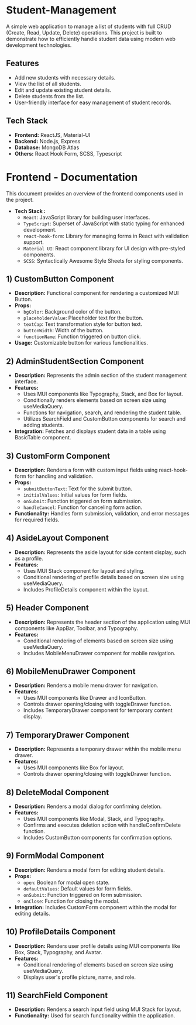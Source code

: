 # Student-Management

A simple web application to manage a list of students with full CRUD (Create, Read, Update, Delete) operations. This project is built to demonstrate how to efficiently handle student data using modern web development technologies.

## Features

- Add new students with necessary details.
- View the list of all students.
- Edit and update existing student details.
- Delete students from the list.
- User-friendly interface for easy management of student records.

## Tech Stack

- **Frontend:** ReactJS, Material-UI
- **Backend:** Node.js, Express
- **Database:** MongoDB Atlas
- **Others:** React Hook Form, SCSS, Typescript

# Frontend - Documentation

This document provides an overview of the frontend components used in the project.

- **Tech Stack :**
  - `React`: JavaScript library for building user interfaces.
  - `TypeScript`: Superset of JavaScript with static typing for enhanced development.
  - `react-hook-form`: Library for managing forms in React with validation support.
  - `Material UI`: React component library for UI design with pre-styled components.
  - `SCSS`: Syntactically Awesome Style Sheets for styling components.

## 1) CustomButton Component

- **Description:** Functional component for rendering a customized MUI Button.
- **Props:**
  - `bgColor`: Background color of the button.
  - `placeholderValue`: Placeholder text for the button.
  - `textCap`: Text transformation style for button text.
  - `buttonWidth`: Width of the button.
  - `functionName`: Function triggered on button click.
- **Usage:** Customizable button for various functionalities.

## 2) AdminStudentSection Component

- **Description:** Represents the admin section of the student management interface.
- **Features:**
  - Uses MUI components like Typography, Stack, and Box for layout.
  - Conditionally renders elements based on screen size using useMediaQuery.
  - Functions for navigation, search, and rendering the student table.
  - Utilizes SearchField and CustomButton components for search and adding students.
- **Integration:** Fetches and displays student data in a table using BasicTable component.

## 3) CustomForm Component

- **Description:** Renders a form with custom input fields using react-hook-form for handling and validation.
- **Props:**
  - `submitButtonText`: Text for the submit button.
  - `initialValues`: Initial values for form fields.
  - `onSubmit`: Function triggered on form submission.
  - `handleCancel`: Function for canceling form action.
- **Functionality:** Handles form submission, validation, and error messages for required fields.

## 4) AsideLayout Component

- **Description:** Represents the aside layout for side content display, such as a profile.
- **Features:**
  - Uses MUI Stack component for layout and styling.
  - Conditional rendering of profile details based on screen size using useMediaQuery.
  - Includes ProfileDetails component within the layout.

## 5) Header Component

- **Description:** Represents the header section of the application using MUI components like AppBar, Toolbar, and Typography.
- **Features:**
  - Conditional rendering of elements based on screen size using useMediaQuery.
  - Includes MobileMenuDrawer component for mobile navigation.

## 6) MobileMenuDrawer Component

- **Description:** Renders a mobile menu drawer for navigation.
- **Features:**
  - Uses MUI components like Drawer and IconButton.
  - Controls drawer opening/closing with toggleDrawer function.
  - Includes TemporaryDrawer component for temporary content display.

## 7) TemporaryDrawer Component

- **Description:** Represents a temporary drawer within the mobile menu drawer.
- **Features:**
  - Uses MUI components like Box for layout.
  - Controls drawer opening/closing with toggleDrawer function.

## 8) DeleteModal Component

- **Description:** Renders a modal dialog for confirming deletion.
- **Features:**
  - Uses MUI components like Modal, Stack, and Typography.
  - Confirms and executes deletion action with handleConfirmDelete function.
  - Includes CustomButton components for confirmation options.

## 9) FormModal Component

- **Description:** Renders a modal form for editing student details.
- **Props:**
  - `open`: Boolean for modal open state.
  - `defaultValues`: Default values for form fields.
  - `onSubmit`: Function triggered on form submission.
  - `onClose`: Function for closing the modal.
- **Integration:** Includes CustomForm component within the modal for editing details.

## 10) ProfileDetails Component

- **Description:** Renders user profile details using MUI components like Box, Stack, Typography, and Avatar.
- **Features:**
  - Conditional rendering of elements based on screen size using useMediaQuery.
  - Displays user's profile picture, name, and role.

## 11) SearchField Component

- **Description:** Renders a search input field using MUI Stack for layout.
- **Functionality:** Used for search functionality within the application.
